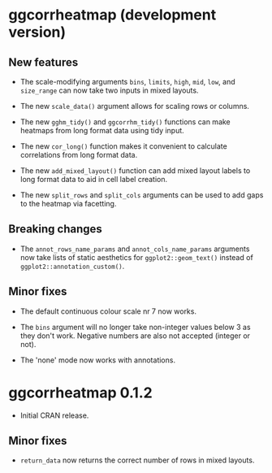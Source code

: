# ggcorrheatmap (development version)

## New features

* The scale-modifying arguments `bins`, `limits`, `high`, `mid`, `low`, and `size_range` can now take two inputs in mixed layouts.

* The new `scale_data()` argument allows for scaling rows or columns.

* The new `gghm_tidy()` and `ggcorrhm_tidy()` functions can make heatmaps from long format data using tidy input.

* The new `cor_long()` function makes it convenient to calculate correlations from long format data.

* The new `add_mixed_layout()` function can add mixed layout labels to long format data to aid in cell label creation.

* The new `split_rows` and `split_cols` arguments can be used to add gaps to the heatmap via facetting.

## Breaking changes

* The `annot_rows_name_params` and `annot_cols_name_params` arguments now take lists of static aesthetics for `ggplot2::geom_text()` instead of `ggplot2::annotation_custom()`.

## Minor fixes

* The default continuous colour scale nr 7 now works.

* The `bins` argument will no longer take non-integer values below 3 as they don't work. Negative numbers are also not accepted (integer or not).

* The 'none' mode now works with annotations.

# ggcorrheatmap 0.1.2

* Initial CRAN release.

## Minor fixes

* `return_data` now returns the correct number of rows in mixed layouts.

